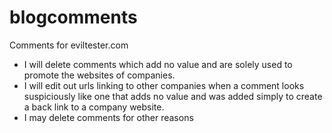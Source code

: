 # blogcomments

Comments for eviltester.com

- I will delete comments which add no value and are solely used to promote the websites of companies.
- I will edit out urls linking to other companies when a comment looks suspiciously like one that adds no value and was added simply to create a back link to a company website.
- I may delete comments for other reasons

